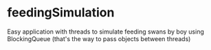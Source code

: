 # feedingSimulation
Easy application with threads to simulate feeding swans by boy using BlockingQueue (that's the way to pass objects between threads)
